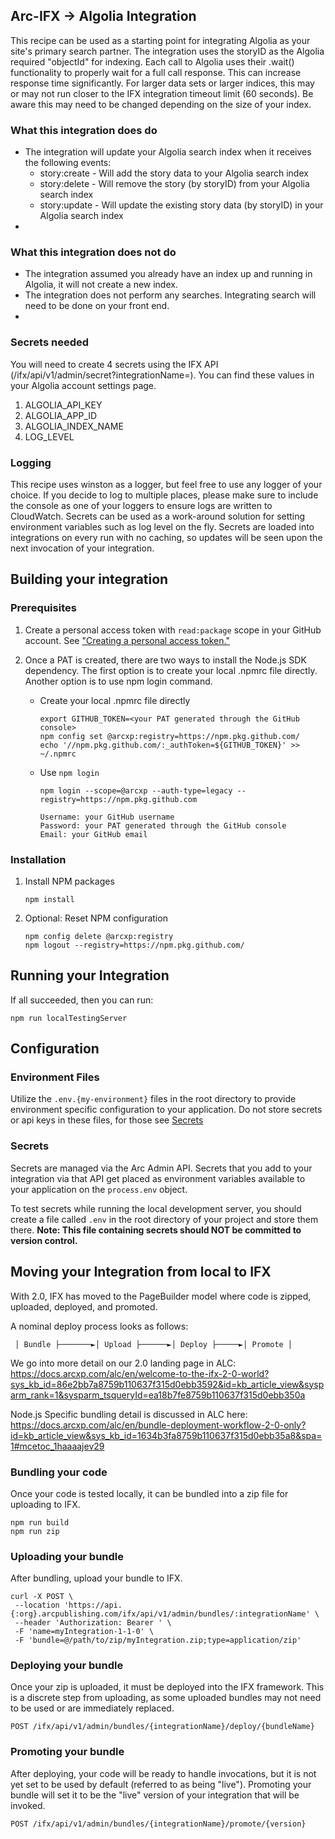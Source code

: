 ## Arc-IFX -> Algolia Integration 
This recipe can be used as a starting point for integrating Algolia as your site's primary search partner.  The integration uses the storyID as the Algolia required "objectId" for indexing.  Each call to Algolia uses their .wait() functionality to properly wait for a full call response.  This can increase response time significantly.  For larger data sets or larger indices, this may or may not run closer to the IFX integration timeout limit (60 seconds).  Be aware this may need to be changed depending on the size of your index.

### What this integration does do
- The integration will update your Algolia search index when it receives the following events:
  - story:create - Will add the story data to your Algolia search index
  - story:delete - Will remove the story (by storyID) from your Algolia search index
  - story:update - Will update the existing story data (by storyID) in your Algolia search index
- 
### What this integration does not do
- The integration assumed you already have an index up and running in Algolia, it will not create a new index.
- The integration does not perform any searches.  Integrating search will need to be done on your front end.
- 
### Secrets needed
You will need to create 4 secrets using the IFX API (/ifx/api/v1/admin/secret?integrationName=<integrationName>).  You can find these values in your Algolia account settings page.
1. ALGOLIA_API_KEY
2. ALGOLIA_APP_ID
3. ALGOLIA_INDEX_NAME
4. LOG_LEVEL

### Logging
This recipe uses winston as a logger, but feel free to use any logger of your choice.  If you decide to log to multiple places, please make sure to include the console as one of your loggers to ensure logs are written to CloudWatch.  Secrets can be used as a work-around solution for setting environment variables such as log level on the fly.  Secrets are loaded into integrations on every run with no caching, so updates will be seen upon the next invocation of your integration.

## Building your integration

### Prerequisites


1. Create a personal access token with `read:package` scope in your GitHub account. See ["Creating a personal access token."](https://docs.github.com/en/enterprise-server@3.4/authentication/keeping-your-account-and-data-secure/creating-a-personal-access-token)

2. Once a PAT is created, there are two ways to install the Node.js SDK dependency. The first option is to create your local .npmrc file directly. Another option is to use npm login command.

    - Create your local .npmrc file directly
      ```
      export GITHUB_TOKEN=<your PAT generated through the GitHub console>
      npm config set @arcxp:registry=https://npm.pkg.github.com/
      echo '//npm.pkg.github.com/:_authToken=${GITHUB_TOKEN}' >> ~/.npmrc
      ```
    - Use `npm login`
      ```
      npm login --scope=@arcxp --auth-type=legacy --registry=https://npm.pkg.github.com
     
      Username: your GitHub username
      Password: your PAT generated through the GitHub console
      Email: your GitHub email
      ```

### Installation


1. Install NPM packages
   ```
   npm install
   ```
2. Optional: Reset NPM configuration
   ```
   npm config delete @arcxp:registry
   npm logout --registry=https://npm.pkg.github.com/
   ```


## Running your Integration

If all succeeded, then you can run:
```
npm run localTestingServer
```


## Configuration


### Environment Files

Utilize the `.env.{my-environment}` files in the root directory to provide environment specific
configuration to your application. Do not store secrets or api keys in these files, for those see [Secrets](#secrets)


### Secrets
Secrets are managed via the Arc Admin API. Secrets that you add to your integration via that API get placed as environment variables available to your application on the `process.env` object.

To test secrets while running the local development server, you should create a file called `.env` in
the root directory of your project and store them there. **Note: This file containing secrets should NOT be committed to version control.**

## Moving your Integration from local to IFX
With 2.0, IFX has moved to the PageBuilder model where code is zipped, uploaded, deployed, and promoted.

A nominal deploy process looks as follows:

     │ Bundle ├───────►│ Upload ├──────►│ Deploy ├─────►│ Promote │

We go into more detail on our 2.0 landing page in ALC: https://docs.arcxp.com/alc/en/welcome-to-the-ifx-2-0-world?sys_kb_id=86e2bb7a8759b110637f315d0ebb3592&id=kb_article_view&sysparm_rank=1&sysparm_tsqueryId=ea18b7fe8759b110637f315d0ebb350a

Node.js Specific bundling detail is discussed in ALC here: https://docs.arcxp.com/alc/en/bundle-deployment-workflow-2-0-only?id=kb_article_view&sys_kb_id=1634b3fa8759b110637f315d0ebb35a8&spa=1#mcetoc_1haaaajev29

### Bundling your code
Once your code is tested locally, it can be bundled into a zip file for uploading to IFX.
```
npm run build
npm run zip
```

### Uploading your bundle
After bundling, upload your bundle to IFX.
```
curl -X POST \
 --location 'https://api.{:org}.arcpublishing.com/ifx/api/v1/admin/bundles/:integrationName' \
 --header 'Authorization: Bearer ' \
 -F 'name=myIntegration-1-1-0' \
 -F 'bundle=@/path/to/zip/myIntegration.zip;type=application/zip'
```

### Deploying your bundle
Once your zip is uploaded, it must be deployed into the IFX framework.  This is a discrete step from uploading, as some uploaded bundles may not need to be used or are immediately replaced.
```
POST /ifx/api/v1/admin/bundles/{integrationName}/deploy/{bundleName}
```

### Promoting your bundle
After deploying, your code will be ready to handle invocations, but it is not yet set to be used by default (referred to as being "live").  Promoting your bundle will set it to be the "live" version of your integration that will be invoked.
```
POST /ifx/api/v1/admin/bundles/{integrationName}/promote/{version}
```
